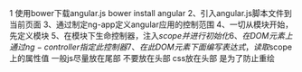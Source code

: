 
1 使用bower下载angular.js
bower install angular
2、引入angular.js脚本文件到当前页面
3、通过制定ng-app定义angular应用的控制范围
4、一切从模块开始，先定义模块
5、在模块下生命控制器，注入$scope并进行初始化
6、在DOM元素上通过ng-controller指定此控制器
7、在此DOM元素下面编写表达式，读取$scope上的属性值
一般js尽量放在尾部 不要放在头部
css放在头部 是为了防止重绘













